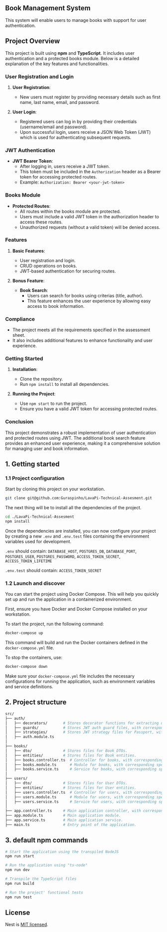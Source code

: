 
## Book Management System

This system will enable users to manage books with support for user authentication.

## Project Overview

This project is built using **npm** and **TypeScript**. It includes user authentication and a protected books module. Below is a detailed explanation of the key features and functionalities.

### User Registration and Login

1. **User Registration**: 
   - New users must register by providing necessary details such as first name, last name, email, and password.

2. **User Login**: 
   - Registered users can log in by providing their credentials (username/email and password).
   - Upon successful login, users receive a JSON Web Token (JWT) which is used for authenticating subsequent requests.

### JWT Authentication

- **JWT Bearer Token**: 
  - After logging in, users receive a JWT token.
  - This token must be included in the `Authorization` header as a Bearer token for accessing protected routes.
  - Example: `Authorization: Bearer <your-jwt-token>`

### Books Module

- **Protected Routes**: 
  - All routes within the books module are protected.
  - Users must include a valid JWT token in the authorization header to access these routes.
  - Unauthorized requests (without a valid token) will be denied access.

### Features

1. **Basic Features**:
   - User registration and login.
   - CRUD operations on books.
   - JWT-based authentication for securing routes.

2. **Bonus Feature**:
   - **Book Search**: 
     - Users can search for books using criterias (title, author).
     - This feature enhances the user experience by allowing easy access to book information.

### Compliance

- The project meets all the requirements specified in the assessment sheet.
- It also includes additional features to enhance functionality and user experience.

### Getting Started

1. **Installation**:
   - Clone the repository.
   - Run `npm install` to install all dependencies.

2. **Running the Project**:
   - Use `npm start` to run the project.
   - Ensure you have a valid JWT token for accessing protected routes.

### Conclusion

This project demonstrates a robust implementation of user authentication and protected routes using JWT. The additional book search feature provides an enhanced user experience, making it a comprehensive solution for managing user and book information.

## 1. Getting started

### 1.1 Project configuration

Start by cloning this project on your workstation.

```sh
git clone git@github.com:Guraspinho/LavaPi-Technical-Assesment.git
```

The next thing will be to install all the dependencies of the project.

```sh
cd ./LavaPi-Technical-Assesment
npm install
```

Once the dependencies are installed, you can now configure your project by creating a new `.env` and `.env.test` files containing the environment variables used for development.

`.env` should contain: `DATABASE_HOST`, `POSTGRES_DB`, `DATABASE_PORT`, `POSTGRES_USER`, `POSTGRES_PASSWORD`, `ACCESS_TOKEN_SECRET`, `ACCESS_TOKEN_LIFETIME`

`.env.test` should contain: `ACCESS_TOKEN_SECRET`


### 1.2 Launch and discover

You can start the project using Docker Compose. This will help you quickly set up and run the application in a containerized environment.

First, ensure you have Docker and Docker Compose installed on your workstation.

To start the project, run the following command:

```sh
docker-compose up
```

This command will build and run the Docker containers defined in the `docker-compose.yml` file.

To stop the containers, use:

```sh
docker-compose down
```

Make sure your `docker-compose.yml` file includes the necessary configurations for running the application, such as environment variables and service definitions.


## 2. Project structure

```sh
src/
├── auth/
│   ├── decorators/       # Stores decorator functions for extracting user's id from JWT, with corresponding spec files.
│   ├── guards/           # Stores JWT auth guard files, with corresponding spec files.
│   ├── strategies/       # Stores JWT strategy files for Passport, with corresponding spec files.
│   ├── auth.module.ts
│
├── books/
│   ├── dto/              # Stores files for Book DTOs.
│   ├── entities/         # Stores files for Book entities.
│   ├── books.controller.ts  # Controller for books, with corresponding spec file.
│   ├── books.module.ts      # Module for books, with corresponding spec file.
│   ├── books.service.ts     # Service for books, with corresponding spec file.
│
├── users/
│   ├── dto/              # Stores files for User DTOs.
│   ├── entities/         # Stores files for User entities.
│   ├── users.controller.ts  # Controller for users, with corresponding spec file.
│   ├── users.module.ts      # Module for users, with corresponding spec file.
│   ├── users.service.ts     # Service for users, with corresponding spec file.
│
├── app.controller.ts     # Main application controller, with corresponding spec file.
├── app.module.ts         # Main application module.
├── app.service.ts        # Main application service.
├── main.ts               # Entry point of the application.
```


## 3. default npm commands

```sh
# Start the application using the transpiled NodeJS
npm run start

# Run the application using "ts-node"
npm run dev

# Transpile the TypeScript files
npm run build

# Run the project' functional tests
npm run test
```


## License

Nest is [MIT licensed](https://github.com/nestjs/nest/blob/master/LICENSE).
